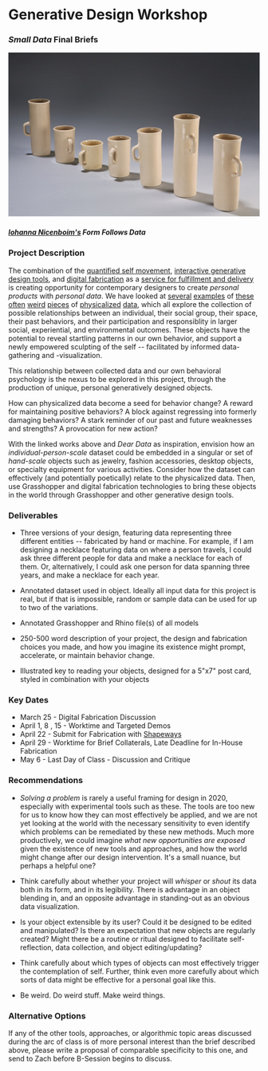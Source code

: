 # Generative Design Workshop 

### *Small Data* Final Briefs

![ffd](ffd.png)
##### [Iohanna Nicenboim's](https://iohanna.com/) *Form Follows Data*

### Project Description

The combination of the [quantified self movement](http://feltron.com/), [interactive generative design tools](https://www.shapediver.com/), and [digital fabrication](https://www.shapeways.com/) as a [service for fulfillment and delivery](https://www.shapeways.com/business/whitelabel-shipping-solutions) is creating opportunity for contemporary designers to create *personal products* with *personal data*. We have looked at [several](https://iohanna.com/Form-Follows-Data) [examples](http://www.stefanieposavec.com/airtransformed) of [these](https://www.pentagram.com/work/giorgia-lupi-other-stories/story) [often](http://paulheinicker.com/goodnightsms/) [weird](http://meshu.io/) [pieces](http://mischertraxler.com/) of [physicalized](https://www.adriensegal.com/) [data](https://madmuseum.org/sonic-arcade-audiowear), which all explore the collection of possible relationships between an individual, their social group, their space, their past behaviors, and their participation and responsiblity in larger social, experiential, and environmental outcomes. These objects have the potential to reveal startling patterns in our own behavior, and support a newly empowered sculpting of the self -- facilitated by informed data-gathering and -visualization.

This relationship between collected data and our own behavioral psychology is the nexus to be explored in this project, through the production of unique, personal generatively designed objects.

How can physicalized data become a seed for behavior change? A reward for maintaining positive behaviors? A block against regressing into formerly damaging behaviors? A stark reminder of our past and future weaknesses and strengths? A provocation for new action?

With the linked works above and *Dear Data* as inspiration, envision how an *individual-person-scale* dataset could be embedded in a singular or set of *hand-scale* objects such as jewelry, fashion accessories, desktop objects, or specialty equipment for various activities. Consider how the dataset can effectively (and potentially poetically) relate to the physicalized data. Then, use Grasshopper and digital fabrication technologies to bring these objects in the world through Grasshopper and other generative design tools.


### Deliverables

- Three versions of your design, featuring data representing three different entities -- fabricated by hand or machine. For example, if I am designing a necklace featuring data on where a person travels, I could ask three different people for data and make a necklace for each of them. Or, alternatively, I could ask one person for data spanning three years, and make a necklace for each year.

- Annotated dataset used in object. Ideally all input data for this project is real, but if that is impossible, random or sample data can be used for up to two of the variations.

- Annotated Grasshopper and Rhino file(s) of all models

- 250-500 word description of your project, the design and fabrication choices you made, and how you imagine its existence might prompt, accelerate, or maintain behavior change. 

- Illustrated key to reading your objects, designed for a 5"x7" post card, styled in combination with your objects


### Key Dates

- March 25 - Digital Fabrication Discussion
- April 1, 8 , 15 - Worktime and Targeted Demos
- April 22 - Submit for Fabrication with [Shapeways](https://support.shapeways.com/hc/en-us/articles/360008366133-How-long-will-it-take-to-print-my-models-)
- April 29 - Worktime for Brief Collaterals, Late Deadline for In-House Fabrication
- May 6 - Last Day of Class - Discussion and Critique


### Recommendations

- *Solving a problem* is rarely a useful framing for design in 2020, especially with experimental tools such as these. The tools are too new for us to know how they can most effectively be applied, and we are not yet looking at the world with the necessary sensitivity to even identify which problems can be remediated by these new methods. Much more productively, we could imagine *what new opportunities are exposed* given the existence of new tools and approaches, and how the world might change after our design intervention. It's a small nuance, but perhaps a helpful one? 

- Think carefully about whether your project will *whisper* or *shout* its data both in its form, and in its legibility. There is advantage in an object blending in, and an opposite advantage in standing-out as an obvious data visualization.

- Is your object extensible by its user? Could it be designed to be edited and manipulated? Is there an expectation that new objects are regularly created? Might there be a routine or ritual designed to facilitate self-reflection, data collection, and object editing/updating?

- Think carefully about which types of objects can most effectively trigger the contemplation of self. Further, think even more carefully about which sorts of data might be effective for a personal goal like this.

- Be weird. Do weird stuff. Make weird things. 


### Alternative Options

If any of the other tools, approaches, or algorithmic topic areas discussed during the arc of class is of more personal interest than the brief described above, please write a proposal of comparable specificity to this one, and send to Zach before B-Session begins to discuss.